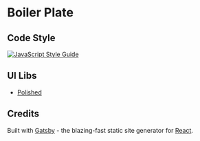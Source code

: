 # Boiler Plate

## Code Style

[![JavaScript Style Guide](https://cdn.rawgit.com/standard/standard/master/badge.svg)](https://github.com/standard/standard)

## UI Libs

- [Polished](https://polished.js.org)

## Credits

Built with [Gatsby](https://www.gatsbyjs.org/) - the blazing-fast static site generator for [React](https://facebook.github.io/react/).
